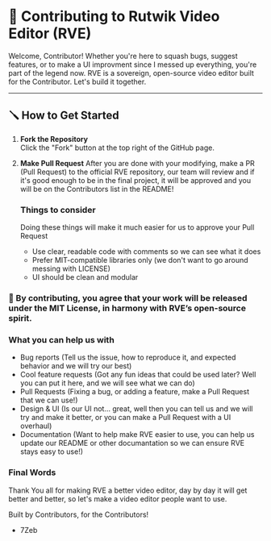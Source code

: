 # 🧙 Contributing to Rutwik Video Editor (RVE)

Welcome, Contributor! Whether you're here to squash bugs, suggest features, or to make a UI improvment since I messed up everything, you're part of the legend now. RVE is a sovereign, open-source video editor built for the Contributor. Let's build it together.

---

## 🪛 How to Get Started

1. **Fork the Repository**  
   Click the "Fork" button at the top right of the GitHub page.

2. **Make Pull Request**
   After you are done with your modifying, make a PR (Pull Request) to the official RVE repository, our team will review and if it's good enough to be in the final project, it will be approved and you will be on the Contributors list in the README!

   ### Things to consider
   Doing these things will make it much easier for us to approve your Pull Request

   - Use clear, readable code with comments so we can see what it does
   - Prefer MIT-compatible libraries only (we don't want to go around messing with LICENSE)
   - UI should be clean and modular

  ### 📃 By contributing, you agree that your work will be released under the MIT License, in harmony with RVE’s open-source spirit.

  ### What you can help us with
  - Bug reports (Tell us the issue, how to reproduce it, and expected behavior and we will try our best)
  - Cool feature requests (Got any fun ideas that could be used later? Well you can put it here, and we will see what we can do)
  - Pull Requests (Fixing a bug, or adding a feature, make a Pull Request that we can use!)
  - Design & UI (Is our UI not... great, well then you can tell us and we will try and make it better, or you can make a Pull Request with a UI overhaul)
  - Documentation (Want to help make RVE easier to use, you can help us update our README or other documantation so we can ensure RVE stays easy to use!)


### Final Words
Thank You all for making RVE a better video editor, day by day it will get better and better, so let's make a video editor people want to use.

Built by Contributors, for the Contributors!

- 7Zeb
